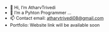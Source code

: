 - 👋 Hi, I’m AtharvTrivedi
- 👀 I’m a Pyhton Programmer ...
- 📫 Contact email: atharvtrivedi08@gmail.com
- Portfolio: Website link will be available soon

